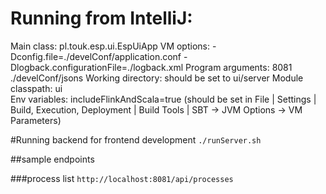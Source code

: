 Running from IntelliJ:
====================
Main class:         pl.touk.esp.ui.EspUiApp
VM options:         -Dconfig.file=./develConf/application.conf -Dlogback.configurationFile=./logback.xml
Program arguments:  8081 ./develConf/jsons
Working directory:  should be set to ui/server
Module classpath:   ui          
Env variables:      includeFlinkAndScala=true (should be set in File | Settings | Build, Execution, Deployment | Build Tools | SBT -> JVM Options -> VM Parameters)


#Running backend for frontend development
```./runServer.sh```

##sample endpoints

###process list
```http://localhost:8081/api/processes```
